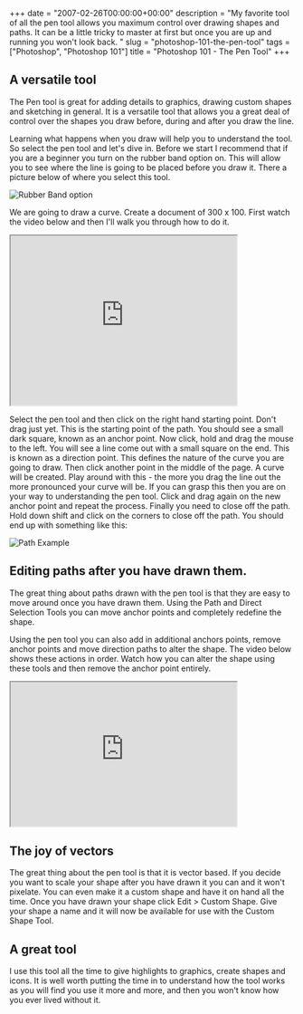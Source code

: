+++
date = "2007-02-26T00:00:00+00:00"
description = "My favorite tool of all the pen tool allows you maximum control over drawing shapes and paths. It can be a little tricky to master at first but once you are up and running you won't look back. "
slug = "photoshop-101-the-pen-tool"
tags = ["Photoshop", "Photoshop 101"]
title = "Photoshop 101 - The Pen Tool"
+++

## A versatile tool

The Pen tool is great for adding details to graphics, drawing custom shapes and
sketching in general. It is a versatile tool that allows you a great deal of
control over the shapes you draw before, during and after you draw the line.

Learning what happens when you draw will help you to understand the tool. So
select the pen tool and let's dive in. Before we start I recommend that if you
are a beginner you turn on the rubber band option on. This will allow you to see
where the line is going to be placed before you draw it. There a picture below
of where you select this tool.

![Rubber Band option][1]

We are going to draw a curve. Create a document of 300 x 100. First watch the
video below and then I'll walk you through how to do it.

<iframe src="https://player.vimeo.com/video/33020803?title=0&amp;byline=0&amp;portrait=0" width="400" height="300" allowFullScreen></iframe>

Select the pen tool and then click on the right hand starting point. Don't drag
just yet. This is the starting point of the path. You should see a small dark
square, known as an anchor point. Now click, hold and drag the mouse to the
left. You will see a line come out with a small square on the end. This is known
as a direction point. This defines the nature of the curve you are going to
draw. Then click another point in the middle of the page. A curve will be
created. Play around with this - the more you drag the line out the more
pronounced your curve will be. If you can grasp this then you are on your way to
understanding the pen tool. Click and drag again on the new anchor point and
repeat the process. Finally you need to close off the path. Hold down shift and
click on the corners to close off the path. You should end up with something
like this:

![Path Example][2]

## Editing paths after you have drawn them.

The great thing about paths drawn with the pen tool is that they are easy to
move around once you have drawn them. Using the Path and Direct Selection Tools
you can move anchor points and completely redefine the shape.

Using the pen tool you can also add in additional anchors points, remove anchor
points and move direction paths to alter the shape. The video below shows these
actions in order. Watch how you can alter the shape using these tools and then
remove the anchor point entirely.

<iframe src="https://player.vimeo.com/video/33020847?title=0&amp;byline=0&amp;portrait=0" width="400" height="255" allowFullScreen></iframe>

## The joy of vectors

The great thing about the pen tool is that it is vector based. If you decide you
want to scale your shape after you have drawn it you can and it won't pixelate.
You can even make it a custom shape and have it on hand all the time. Once you
have drawn your shape click Edit > Custom Shape. Give your shape a name and it
will now be available for use with the Custom Shape Tool.

## A great tool

I use this tool all the time to give highlights to graphics, create shapes and
icons. It is well worth putting the time in to understand how the tool works as
you will find you use it more and more, and then you won't know how you ever
lived without it.

[1]: /images/articles/rubber_band.webp
[2]: /images/articles/drawing_path.webp
